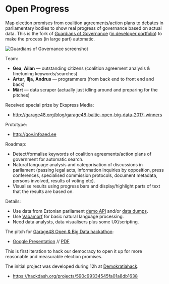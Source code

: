 # Open Progress

Map election promises from coalition agreements/action plans to debates in parliamentary bodies to show real progress of governance based on actual data. This is the fork of [Guardians of Governance](http://www.praxis.ee/tood/valitsemise-valvurid/) ([in developer portfolio](http://pixel.ee/teema/valitsemise-valvurid)) to make the process (in large part) automatic.

![Guardians of Governance screenshot](https://github.com/infoaed/openprogress/blob/master/valvurid.jpg)

Team:

* **Gea**, **Ailan** — outstanding citizens (coalition agreement analysis & finetuning keywords/searches)
* **Artur**, **Ilja**, **Andrus** — programmers (from back end to front end and back)
* **Märt** — data scraper (actually just idling around and preparing for the pitches)

Received special prize by Ekspress Media:

* http://garage48.org/blog/garage48-baltic-open-big-data-2017-winners

Prototype:

* http://gov.infoaed.ee

Roadmap:

* Detect/formalise keywords of coalition agreements/action plans of government for automatic search.
* Natural language analysis and categorisation of discussions in parliament (passing legal acts, information inquiries by opposition, press conferences, specialised commission protocols, document metadata, persons involved, results of voting etc).
* Visualise results using progress bars and display/highlight parts of text that the results are based on.

Details:

* Use data from Estonian parliament [demo API](https://aavik.riigikogu.ee/) and/or [data dumps](https://github.com/okestonia/opendata-issue-tracker/issues/60#issuecomment-294106882).
* Use [Vabamorf](https://github.com/estnltk/pyvabamorf) for basic natural language processing.
* Need data analysts, data visualisers plus some UX/scripting.

The pitch for [Garage48 Open & Big Data hackathon](http://garage48.org/events/balticopenbigdata2017):

* [Google Presentation](https://docs.google.com/presentation/d/1NdqRfQJ0I0RN7QnC_U9zdb1HfUPWep4qks-6D0_Yem4) // [PDF](https://github.com/infoaed/openprogress/blob/master/garage48-pitch.pdf)

This is first iteration to hack our democracy to open it up for more reasonable and measurable election promises.

The initial project was developed during 12h at [Demokratiahack](https://www.sitra.fi/tapahtumat/demokratiahack/).

* https://hackdash.org/projects/590c99334545fa01a8db1638
